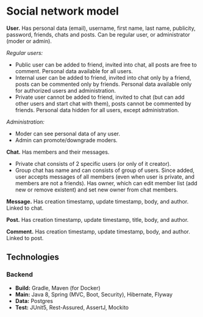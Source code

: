 # Social network model

**User.** Has personal data (email), username, first name, last name, publicity, password, friends, 
chats and posts. Can be regular user, or administrator (moder or admin).

*Regular users:*
* Public user can be added to friend, invited into chat, all posts are free to comment. Personal
  data available for all users.
* Internal user can be added to friend, invited into chat only by a friend, posts can be commented
  only by friends. Personal data available only for authorized users and administration.
* Private user cannot be added to friend, invited to chat (but can add other users and start chat
  with them), posts cannot be commented by friends. Personal data hidden for all users, except 
  administration.

*Administration:*
* Moder can see personal data of any user.
* Admin can promote/downgrade moders.

**Chat.** Has members and their messages.
* Private chat consists of 2 specific users (or only of it creator).
* Group chat has name and can consists of group of users. Since added, user accepts messages of all
  members (even when user is private, and members are not a friends). Has owner, which can edit
  member list (add new or remove existent) and set new owner from chat members.

**Message.** Has creation timestamp, update timestamp, body, and author. Linked to chat.

**Post.** Has creation timestamp, update timestamp, title, body, and author.

**Comment.** Has creation timestamp, update timestamp, body, and author. Linked to post.

## Technologies
### Backend
* **Build:** Gradle, Maven (for Docker)  
* **Main:** Java 8, Spring (MVC, Boot, Security), Hibernate, Flyway  
* **Data:** Postgres  
* **Test:** JUnit5, Rest-Assured, AssertJ, Mockito  
